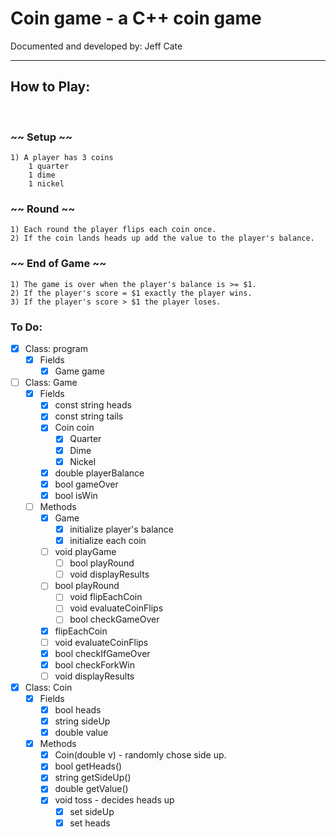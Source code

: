 # Coin game - a C++ coin game

Documented and developed by: Jeff Cate

<hr />

## How to Play:   

<br />

### ~~ Setup ~~

    1) A player has 3 coins
        1 quarter
        1 dime 
        1 nickel

### ~~ Round ~~

    1) Each round the player flips each coin once.
    2) If the coin lands heads up add the value to the player's balance.

### ~~ End of Game ~~

    1) The game is over when the player's balance is >= $1. 
    2) If the player's score = $1 exactly the player wins.
    3) If the player's score > $1 the player loses.


### To Do:

* [x] Class: program
    * [x] Fields
        * [x] Game game

* [ ] Class: Game
    * [x] Fields
        * [x] const string heads
        * [x] const string tails
        * [x] Coin coin
            * [x] Quarter
            * [x] Dime
            * [x] Nickel
        * [x] double playerBalance
        * [x] bool gameOver
        * [x] bool isWin
    * [ ] Methods
        * [x] Game
            * [x] initialize player's balance
            * [x] initialize each coin
        * [ ] void playGame
            * [ ] bool playRound 
            * [ ] void displayResults
        * [ ] bool playRound
            * [ ] void flipEachCoin
            * [ ] void evaluateCoinFlips
            * [ ] bool checkGameOver
        * [x] flipEachCoin
        * [ ] void evaluateCoinFlips
        * [x] bool checkIfGameOver
        * [x] bool checkForkWin
        * [ ] void displayResults

* [x] Class: Coin
    * [x] Fields
        * [x] bool heads
        * [x] string sideUp
        * [x] double value
    * [x] Methods
        * [x] Coin(double v) - randomly chose side up.
        * [x] bool getHeads()
        * [x] string getSideUp()
        * [x] double getValue()
        * [x] void toss - decides heads up
            * [x] set sideUp
            * [x] set heads
